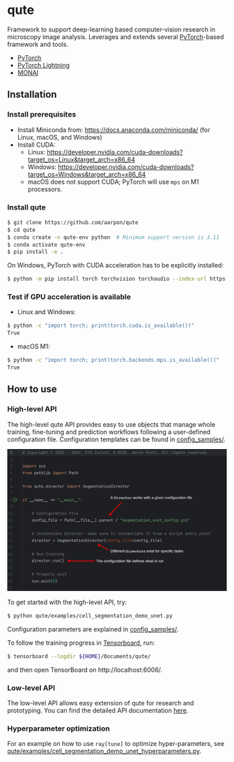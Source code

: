 # qute

Framework to support deep-learning based computer-vision research in microscopy image analysis. Leverages and extends several [PyTorch](https://pytorch.org)-based framework and tools.

* [PyTorch](https://pytorch.org)
* [PyTorch Lightning](https://www.pytorchlightning.ai/)
* [MONAI](https://monai.io)

## Installation

### Install prerequisites

* Install Miniconda from: https://docs.anaconda.com/miniconda/ (for Linux, macOS, and Windows)
* Install CUDA:
  * Linux: https://developer.nvidia.com/cuda-downloads?target_os=Linux&target_arch=x86_64
  * Windows: https://developer.nvidia.com/cuda-downloads?target_os=Windows&target_arch=x86_64
  * macOS does not support CUDA; PyTorch will use `mps` on M1 processors.

### Install qute

```bash
$ git clone https://github.com/aarpon/qute
$ cd qute
$ conda create -n qute-env python  # Minimum support version is 3.11
$ conda activate qute-env
$ pip install -e .
```

On Windows, PyTorch with CUDA acceleration has to be explicitly installed:

```bash
$ python -m pip install torch torchvision torchaudio --index-url https://download.pytorch.org/whl/cu121
```

### Test if GPU acceleration is available

* Linux and Windows:

```bash
$ python -c "import torch; print(torch.cuda.is_available())"
True
```

* macOS M1:

```bash
$ python -c "import torch; print(torch.backends.mps.is_available())"
True
```

## How to use

### High-level API

The high-level qute API provides easy to use objects that manage whole training, fine-tuning and prediction workflows following a user-defined configuration file. Configuration templates can be found in [config_samples/](config_samples/).

![High-level API](resources/high_level_api.png)

To get started with the high-level API, try:

```bash
$ python qute/examples/cell_segmentation_demo_unet.py 
```
Configuration parameters are explained in [config_samples/](config_samples/).

To follow the training progress in [Tensorboard](https://www.tensorflow.org/tensorboard), run:

```bash
$ tensorboard --logdir ${HOME}/Documents/qute/
```
and then open TensorBoard on http://localhost:6006/.

### Low-level API

The low-level API allows easy extension of qute for research and prototyping. You can find the detailed API documentation [here](https://ia-res.ethz.ch/docs/qute/index.html). 
### Hyperparameter optimization

For an example on how to use `ray[tune]` to optimize hyper-parameters, see [qute/examples/cell_segmentation_demo_unet_hyperparameters.py](qute/examples/cell_segmentation_demo_unet_hyperparameters.py).
